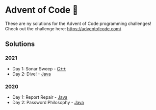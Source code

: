 # Advent of Code 🎄

These are ny solutions for the Advent of Code programming challenges! Check out the challenge here: https://adventofcode.com/

## Solutions
### 2021

* Day 1: Sonar Sweep - [C++](2021/1/main.cpp)
* Day 2: Dive! - [Java](2021/2/src/Main.java)

### 2020
* Day 1: Report Repair - [Java](2020/src/_2020/day01/ReportRepair.java)
* Day 2: Password Philosophy - [Java](2020/src/_2020/day02/PasswordPhilosophy.java)

